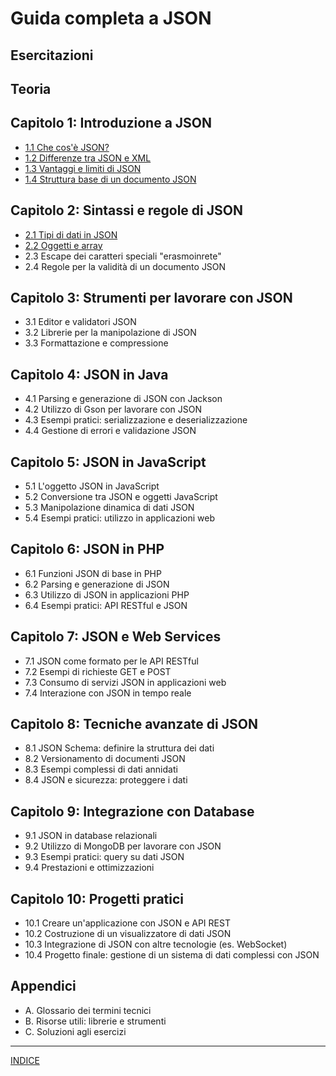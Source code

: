 # **Guida completa a JSON**

## Esercitazioni

## Teoria
## **Capitolo 1: Introduzione a JSON**
- [1.1 Che cos'è JSON?](<01.1 Che cos'è JSON.md>)
- [1.2 Differenze tra JSON e XML](<01.2 Differenze tra JSON e XML.md>)
- [1.3 Vantaggi e limiti di JSON](<01.3 Vantaggi e limiti di JSON.md>)
- [1.4 Struttura base di un documento JSON](<01.4 Struttura base di un documento JSON.md>)

## **Capitolo 2: Sintassi e regole di JSON**
- [2.1 Tipi di dati in JSON](<02.1 Tipi di dati in JSON.md>)
- [2.2 Oggetti e array](<02.2 Oggetti e array.md>)
- 2.3 Escape dei caratteri speciali                     "erasmoinrete"
- 2.4 Regole per la validità di un documento JSON

## **Capitolo 3: Strumenti per lavorare con JSON**
- 3.1 Editor e validatori JSON
- 3.2 Librerie per la manipolazione di JSON
- 3.3 Formattazione e compressione

## **Capitolo 4: JSON in Java**
- 4.1 Parsing e generazione di JSON con Jackson
- 4.2 Utilizzo di Gson per lavorare con JSON
- 4.3 Esempi pratici: serializzazione e deserializzazione
- 4.4 Gestione di errori e validazione JSON

## **Capitolo 5: JSON in JavaScript**
- 5.1 L'oggetto JSON in JavaScript
- 5.2 Conversione tra JSON e oggetti JavaScript
- 5.3 Manipolazione dinamica di dati JSON
- 5.4 Esempi pratici: utilizzo in applicazioni web

## **Capitolo 6: JSON in PHP**
- 6.1 Funzioni JSON di base in PHP
- 6.2 Parsing e generazione di JSON
- 6.3 Utilizzo di JSON in applicazioni PHP
- 6.4 Esempi pratici: API RESTful e JSON

## **Capitolo 7: JSON e Web Services**
- 7.1 JSON come formato per le API RESTful
- 7.2 Esempi di richieste GET e POST
- 7.3 Consumo di servizi JSON in applicazioni web
- 7.4 Interazione con JSON in tempo reale

## **Capitolo 8: Tecniche avanzate di JSON**
- 8.1 JSON Schema: definire la struttura dei dati
- 8.2 Versionamento di documenti JSON
- 8.3 Esempi complessi di dati annidati
- 8.4 JSON e sicurezza: proteggere i dati

## **Capitolo 9: Integrazione con Database**
- 9.1 JSON in database relazionali
- 9.2 Utilizzo di MongoDB per lavorare con JSON
- 9.3 Esempi pratici: query su dati JSON
- 9.4 Prestazioni e ottimizzazioni

## **Capitolo 10: Progetti pratici**
- 10.1 Creare un'applicazione con JSON e API REST
- 10.2 Costruzione di un visualizzatore di dati JSON
- 10.3 Integrazione di JSON con altre tecnologie (es. WebSocket)
- 10.4 Progetto finale: gestione di un sistema di dati complessi con JSON

## **Appendici**
- A. Glossario dei termini tecnici
- B. Risorse utili: librerie e strumenti
- C. Soluzioni agli esercizi

---

[INDICE](README.md)